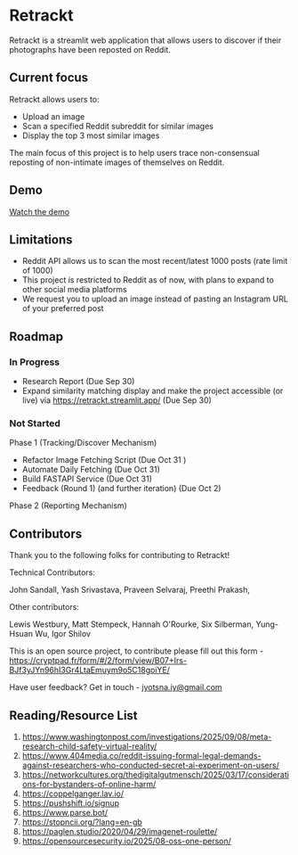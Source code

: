 # Retrackt

Retrackt is a streamlit web application that allows users to discover if their photographs have been reposted on Reddit. 

## Current focus

Retrackt allows users to: 

- Upload an image 
- Scan a specified Reddit subreddit for similar images
- Display the top 3 most similar images 

The main focus of this project is to help users trace non-consensual reposting of non-intimate images of themselves on Reddit. 

## Demo

[Watch the demo](https://drive.google.com/file/d/1vFd6Up9WkXY1N7NuhWW-kC198dtzssTt/view?usp=sharing)

## Limitations 

- Reddit API allows us to scan the most recent/latest 1000 posts (rate limit of 1000)
- This project is restricted to Reddit as of now, with plans to expand to other social media platforms
- We request you to upload an image instead of pasting an Instagram URL of your preferred post

## Roadmap

### In Progress
- Research Report (Due Sep 30)
- Expand similarity matching display and make the project accessible (or live) via https://retrackt.streamlit.app/ (Due Sep 30)

### Not Started
Phase 1 (Tracking/Discover Mechanism)
- Refactor Image Fetching Script (Due Oct 31 )
- Automate Daily Fetching (Due Oct 31)
- Build FASTAPI Service (Due Oct 31)
- Feedback (Round 1) (and further iteration) (Due Oct 2)

Phase 2 (Reporting Mechanism) 

## Contributors 

Thank you to the following folks for contributing to Retrackt!

Technical Contributors: 

John Sandall,
Yash Srivastava, 
Praveen Selvaraj, 
Preethi Prakash, 

Other contributors:

Lewis Westbury, 
Matt Stempeck, 
Hannah O'Rourke, 
Six Silberman, 
Yung-Hsuan Wu, 
Igor Shilov 


This is an open source project, to contribute please fill out this form - https://cryptpad.fr/form/#/2/form/view/B07+Irs-BJf3yJYn96hI3Gr4LtaEmuym9o5C18goiYE/

Have user feedback? Get in touch - jyotsna.iy@gmail.com

## Reading/Resource List 
1. https://www.washingtonpost.com/investigations/2025/09/08/meta-research-child-safety-virtual-reality/
2. https://www.404media.co/reddit-issuing-formal-legal-demands-against-researchers-who-conducted-secret-ai-experiment-on-users/
3. https://networkcultures.org/thedigitalgutmensch/2025/03/17/considerations-for-bystanders-of-online-harm/
4. https://coppelganger.lav.io/
5. https://pushshift.io/signup
6. https://www.parse.bot/
7. https://stopncii.org/?lang=en-gb
8. https://paglen.studio/2020/04/29/imagenet-roulette/
9. https://opensourcesecurity.io/2025/08-oss-one-person/



















